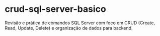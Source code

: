# crud-sql-server-basico
Revisão e prática de comandos SQL Server com foco em CRUD (Create, Read, Update, Delete) e organização de dados para backend.
